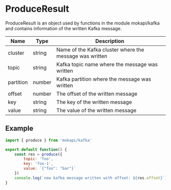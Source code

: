 # ProduceResult

ProduceResult is an object used by functions in the module mokapi/kafka 
and contains information of the written Kafka message.

| Name      | Type   | Description                                              |
|-----------|--------|----------------------------------------------------------|
| cluster   | string | Name of the  Kafka cluster where the message was written |
| topic     | string | Kafka topic name where the message was written           |
| partition | number | Kafka partition where the message was written            |
| offset    | number | The offset of the written message                        |
| key       | string | The key of the written message                           |
| value     | string | The value of the written message                         |

## Example

```javascript
import { produce } from 'mokapi/kafka'

export default function() {
    const res = produce({
        topic: 'foo',
        key: 'foo-1',
        value: `{"foo": "bar"}`
    })
    console.log(`new kafka message written with offset: ${res.offset}`)
}
```